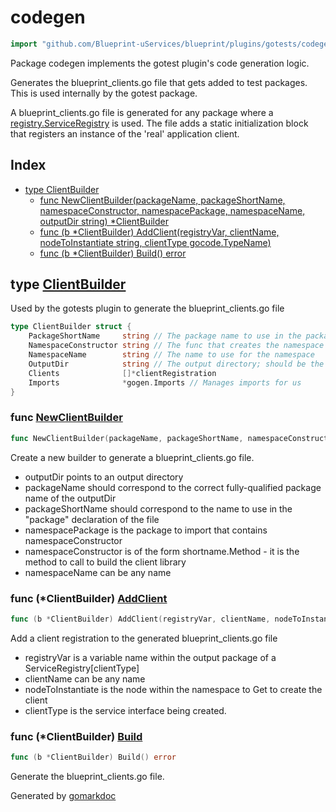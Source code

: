 <!-- Code generated by gomarkdoc. DO NOT EDIT -->

# codegen

```go
import "github.com/Blueprint-uServices/blueprint/plugins/gotests/codegen"
```

Package codegen implements the gotest plugin's code generation logic.

Generates the blueprint\_clients.go file that gets added to test packages. This is used internally by the gotest package.

A blueprint\_clients.go file is generated for any package where a [registry.ServiceRegistry](<https://github.com/Blueprint-uServices/blueprint/tree/main/runtime/core/registry>) is used. The file adds a static initialization block that registers an instance of the 'real' application client.

## Index

- [type ClientBuilder](<#ClientBuilder>)
  - [func NewClientBuilder\(packageName, packageShortName, namespaceConstructor, namespacePackage, namespaceName, outputDir string\) \*ClientBuilder](<#NewClientBuilder>)
  - [func \(b \*ClientBuilder\) AddClient\(registryVar, clientName, nodeToInstantiate string, clientType gocode.TypeName\)](<#ClientBuilder.AddClient>)
  - [func \(b \*ClientBuilder\) Build\(\) error](<#ClientBuilder.Build>)


<a name="ClientBuilder"></a>
## type [ClientBuilder](<https://gitlab.mpi-sws.org/cld/blueprint2/blueprint/blob/main/plugins/gotests/codegen/blueprint_clients.go.go#L23-L30>)

Used by the gotests plugin to generate the blueprint\_clients.go file

```go
type ClientBuilder struct {
    PackageShortName     string // The package name to use in the package declaration
    NamespaceConstructor string // The func that creates the namespace
    NamespaceName        string // The name to use for the namespace
    OutputDir            string // The output directory; should be the same as the package directory
    Clients              []*clientRegistration
    Imports              *gogen.Imports // Manages imports for us
}
```

<a name="NewClientBuilder"></a>
### func [NewClientBuilder](<https://gitlab.mpi-sws.org/cld/blueprint2/blueprint/blob/main/plugins/gotests/codegen/blueprint_clients.go.go#L47>)

```go
func NewClientBuilder(packageName, packageShortName, namespaceConstructor, namespacePackage, namespaceName, outputDir string) *ClientBuilder
```

Create a new builder to generate a blueprint\_clients.go file.

- outputDir points to an output directory
- packageName should correspond to the correct fully\-qualified package name of the outputDir
- packageShortName should correspond to the name to use in the "package" declaration of the file
- namespacePackage is the package to import that contains namespaceConstructor
- namespaceConstructor is of the form shortname.Method \- it is the method to call to build the client library
- namespaceName can be any name

<a name="ClientBuilder.AddClient"></a>
### func \(\*ClientBuilder\) [AddClient](<https://gitlab.mpi-sws.org/cld/blueprint2/blueprint/blob/main/plugins/gotests/codegen/blueprint_clients.go.go#L67>)

```go
func (b *ClientBuilder) AddClient(registryVar, clientName, nodeToInstantiate string, clientType gocode.TypeName)
```

Add a client registration to the generated blueprint\_clients.go file

- registryVar is a variable name within the output package of a ServiceRegistry\[clientType\]
- clientName can be any name
- nodeToInstantiate is the node within the namespace to Get to create the client
- clientType is the service interface being created.

<a name="ClientBuilder.Build"></a>
### func \(\*ClientBuilder\) [Build](<https://gitlab.mpi-sws.org/cld/blueprint2/blueprint/blob/main/plugins/gotests/codegen/blueprint_clients.go.go#L78>)

```go
func (b *ClientBuilder) Build() error
```

Generate the blueprint\_clients.go file.

Generated by [gomarkdoc](<https://github.com/princjef/gomarkdoc>)
